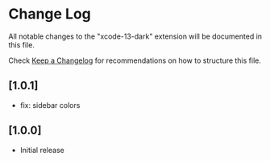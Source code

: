 # Change Log

All notable changes to the "xcode-13-dark" extension will be documented in this
file.

Check [Keep a Changelog](http://keepachangelog.com/) for recommendations on how
to structure this file.

## [1.0.1]

- fix: sidebar colors

## [1.0.0]

- Initial release
